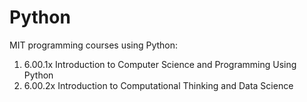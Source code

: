 # Python
MIT programming courses using Python: 

1. 6.00.1x Introduction to Computer Science and Programming Using Python
2. 6.00.2x Introduction to Computational Thinking and Data Science
